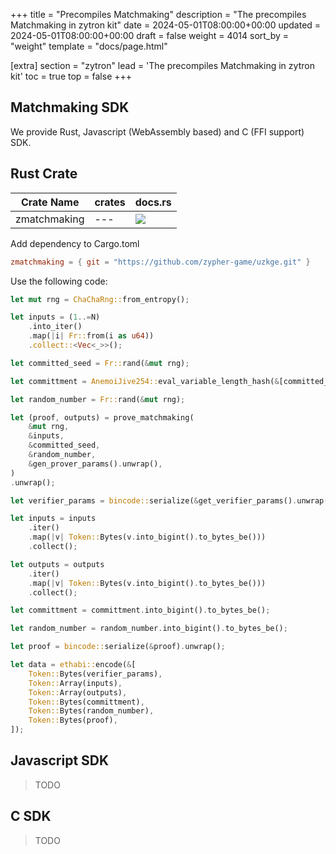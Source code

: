 +++
title = "Precompiles Matchmaking"
description = "The precompiles Matchmaking in zytron kit"
date = 2024-05-01T08:00:00+00:00
updated = 2024-05-01T08:00:00+00:00
draft = false
weight = 4014
sort_by = "weight"
template = "docs/page.html"

[extra]
section = "zytron"
lead = 'The precompiles Matchmaking in zytron kit'
toc = true
top = false
+++

## Matchmaking SDK

We provide Rust, Javascript (WebAssembly based) and C (FFI support) SDK.

## Rust Crate

| Crate Name | crates | docs.rs |
| - | - | - |
| zmatchmaking | --- | ![](https://img.shields.io/docsrs/zmatchmaking) |

Add dependency to Cargo.toml

```toml
zmatchmaking = { git = "https://github.com/zypher-game/uzkge.git" }
```

Use the following code:

```rust
let mut rng = ChaChaRng::from_entropy();

let inputs = (1..=N)
    .into_iter()
    .map(|i| Fr::from(i as u64))
    .collect::<Vec<_>>();

let committed_seed = Fr::rand(&mut rng);

let committment = AnemoiJive254::eval_variable_length_hash(&[committed_seed]);

let random_number = Fr::rand(&mut rng);

let (proof, outputs) = prove_matchmaking(
    &mut rng,
    &inputs,
    &committed_seed,
    &random_number,
    &gen_prover_params().unwrap(),
)
.unwrap();

let verifier_params = bincode::serialize(&get_verifier_params().unwrap()).unwrap();

let inputs = inputs
    .iter()
    .map(|v| Token::Bytes(v.into_bigint().to_bytes_be()))
    .collect();

let outputs = outputs
    .iter()
    .map(|v| Token::Bytes(v.into_bigint().to_bytes_be()))
    .collect();

let committment = committment.into_bigint().to_bytes_be();

let random_number = random_number.into_bigint().to_bytes_be();

let proof = bincode::serialize(&proof).unwrap();

let data = ethabi::encode(&[
    Token::Bytes(verifier_params),
    Token::Array(inputs),
    Token::Array(outputs),
    Token::Bytes(committment),
    Token::Bytes(random_number),
    Token::Bytes(proof),
]);
```

## Javascript SDK

> TODO

## C SDK

> TODO
